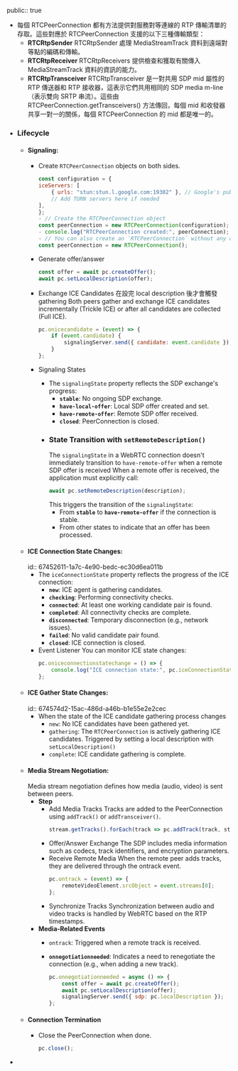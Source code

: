 public:: true

- 每個 RTCPeerConnection 都有方法提供對服務對等連線的 RTP 傳輸清單的存取。這些對應於 RTCPeerConnection 支援的以下三種傳輸類型：
	- **RTCRtpSender**
	  RTCRtpSender 處理 MediaStreamTrack 資料到遠端對等點的編碼和傳輸。
	- **RTCRtpReceiver**
	  RTCRtpReceivers 提供檢查和獲取有關傳入 MediaStreamTrack 資料的資訊的能力。
	- **RTCRtpTransceiver**
	  RTCRtpTransceiver 是一對共用 SDP mid 屬性的 RTP 傳送器和 RTP 接收器，這表示它們共用相同的 SDP media m-line（表示雙向 SRTP 串流）。這些由 RTCPeerConnection.getTransceivers() 方法傳回，每個 mid 和收發器共享一對一的關係，每個 RTCPeerConnection 的 mid 都是唯一的。
- ### Lifecycle
	- #### **Signaling**:
		- Create `RTCPeerConnection` objects on both sides.
		  ```javascript
		  const configuration = {
		  iceServers: [
		      { urls: "stun:stun.l.google.com:19302" }, // Google's public STUN server
		      // Add TURN servers here if needed
		  ],
		  };
		  - // Create the RTCPeerConnection object
		  const peerConnection = new RTCPeerConnection(configuration);
		  - console.log("RTCPeerConnection created:", peerConnection);
		  - // You can also create an `RTCPeerConnection` without any configuration:
		  const peerConnection = new RTCPeerConnection();
		  ```
		- Generate offer/answer
		  
		  ```javascript
		  const offer = await pc.createOffer();
		  await pc.setLocalDescription(offer);
		  ```
		- Exchange ICE Candidates
		  在設完 local description 後才會觸發 gathering
		  Both peers gather and exchange ICE candidates incrementally (Trickle ICE) or after all candidates are collected (Full ICE).
		  ```javascript
		  pc.onicecandidate = (event) => {
		      if (event.candidate) {
		          signalingServer.send({ candidate: event.candidate });
		      }
		  };
		  ```
		- Signaling States
			- The `signalingState` property reflects the SDP exchange's progress:
				- **`stable`**: No ongoing SDP exchange.
				- **`have-local-offer`**: Local SDP offer created and set.
				- **`have-remote-offer`**: Remote SDP offer received.
				- **`closed`**: PeerConnection is closed.
			- ### **State Transition with `setRemoteDescription()`**
			  The `signalingState` in a WebRTC connection doesn't immediately transition to `have-remote-offer` when a remote SDP offer is received
			  When a remote offer is received, the application must explicitly call:
			  ```javascript
			  await pc.setRemoteDescription(description);
			  ```
			  This triggers the transition of the `signalingState`:
				- From **`stable`** to **`have-remote-offer`** if the connection is stable.
				- From other states to indicate that an offer has been processed.
	- #### **ICE Connection State Changes**:
	  id:: 67452611-1a7c-4e90-bedc-ec30d6ea011b
		- The `iceConnectionState` property reflects the progress of the ICE connection:
			- **`new`**: ICE agent is gathering candidates.
			- **`checking`**: Performing connectivity checks.
			- **`connected`**: At least one working candidate pair is found.
			- **`completed`**: All connectivity checks are complete.
			- **`disconnected`**: Temporary disconnection (e.g., network issues).
			- **`failed`**: No valid candidate pair found.
			- **`closed`**: ICE connection is closed.
		- Event Listener
		  You can monitor ICE state changes:
		  ```javascript
		  pc.oniceconnectionstatechange = () => {
		      console.log("ICE connection state:", pc.iceConnectionState);
		  };
		  ```
	- #### **ICE Gather State Changes**:
	  id:: 674574d2-15ac-486d-a46b-b1e55e2e2cec
		- When the state of the ICE candidate gathering process changes
			- `new`: No ICE candidates have been gathered yet.
			- `gathering`: The `RTCPeerConnection` is actively gathering ICE candidates.
			  Triggered by setting a local description with `setLocalDescription()`
			- `complete`: ICE candidate gathering is complete.
	- #### **Media Stream Negotiation**:
	  Media stream negotiation defines how media (audio, video) is sent between peers.
		- **Step**
			- Add Media Tracks
			  Tracks are added to the PeerConnection using `addTrack()` or `addTransceiver()`.
			  ```javascript
			  stream.getTracks().forEach(track => pc.addTrack(track, stream));
			  ```
			- Offer/Answer Exchange
			  The SDP includes media information such as codecs, track identifiers, and encryption parameters.
			- Receive Remote Media
			  When the remote peer adds tracks, they are delivered through the ontrack event.
			  ```javascript
			  pc.ontrack = (event) => {
			      remoteVideoElement.srcObject = event.streams[0];
			  };
			  ```
			- Synchronize Tracks
			  Synchronization between audio and video tracks is handled by WebRTC based on the RTP timestamps.
		- **Media-Related Events**
			- `ontrack`: Triggered when a remote track is received.
			- **`onnegotiationneeded`**: Indicates a need to renegotiate the connection (e.g., when adding a new track).
			  
			  ```javascript
			  pc.onnegotiationneeded = async () => {
			      const offer = await pc.createOffer();
			      await pc.setLocalDescription(offer);
			      signalingServer.send({ sdp: pc.localDescription });
			  };
			  ```
	- #### **Connection Termination**
		- Close the PeerConnection when done.
		  
		  ```javascript
		  pc.close();
		  ```
-